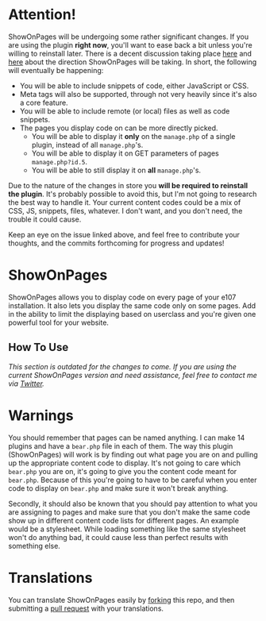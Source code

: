 # Attention!

ShowOnPages will be undergoing some rather significant changes. If you are using the plugin **right now**, you'll want to ease back a bit unless you're willing to reinstall later. There is a decent discussion taking place [here](https://github.com/septor/showonpages/issues/2) and [here](https://github.com/septor/showonpages/issues/4) about the direction ShowOnPages will be taking. In short, the following will eventually be happening:

* You will be able to include snippets of code, either JavaScript or CSS.
* Meta tags will also be supported, through not very heavily since it's also a core feature.
* You will be able to include remote (or local) files as well as code snippets.
* The pages you display code on can be more directly picked.
  * You will be able to display it **only** on the `manage.php` of a single plugin, instead of all `manage.php`'s.
  * You will be able to display it on GET parameters of pages `manage.php?id.5`.
  * You will be able to still display it on **all** `manage.php`'s.

Due to the nature of the changes in store you **will be required to reinstall the plugin**. It's probably possible to avoid this, but I'm not going to research the best way to handle it. Your current content codes could be a mix of CSS, JS, snippets, files, whatever. I don't want, and you don't need, the trouble it could cause.

Keep an eye on the issue linked above, and feel free to contribute your thoughts, and the commits forthcoming for progress and updates!

# ShowOnPages

ShowOnPages allows you to display code on every page of your e107 installation. It also lets you display the same code only on some pages. Add in the ability to limit the displaying based on userclass and you're given one powerful tool for your website.

## How To Use

_This section is outdated for the changes to come. If you are using the current ShowOnPages version and need assistance, feel free to contact me via [Twitter](http://twitter.com/septor/])._

# Warnings

You should remember that pages can be named anything. I can make 14 plugins and have a `bear.php` file in each of them. The way this plugin (ShowOnPages) will work is by finding out what page you are on and pulling up the appropriate content code to display. It's not going to care which `bear.php` you are on, it's going to give you the content code meant for `bear.php`. Because of this you're going to have to be careful when you enter code to display on `bear.php` and make sure it won't break anything.

Secondly, it should also be known that you should pay attention to what you are assigning to pages and make sure that you don't make the same code show up in different content code lists for different pages. An example would be a stylesheet. While loading something like the same stylesheet won't do anything bad, it could cause less than perfect results with something else.

# Translations

You can translate ShowOnPages easily by [forking](https://help.github.com/articles/fork-a-repo/) this repo, and then submitting a [pull request](https://help.github.com/articles/creating-a-pull-request/) with your translations.
